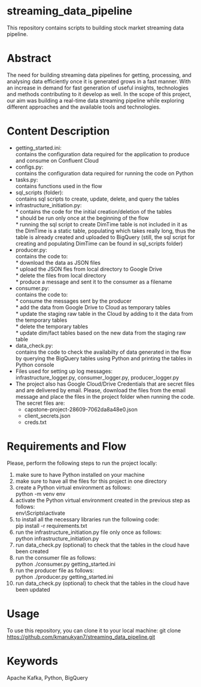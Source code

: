 # streaming_data_pipeline
This repository contains scripts to building stock market streaming data pipeline. 

# Abstract
The need for building streaming data pipelines for getting, processing, and analysing data efficiently once it is generated grows in a fast manner. With an increase in demand for fast generation of useful insights, technologies and methods contributing to it develop as well. In the scope of this project, our aim was building a real-time data streaming pipeline while exploring different approaches and the available tools and technologies.

# Content Description

- getting_started.ini: <br>
      contains the configuration data required for the application to produce and consume on Confluent Cloud
- configs.py: <br>
      contains the configuration data required for running the code on Python
- tasks.py: <br>
      contains functions used in the flow 
- sql_scripts (folder): <br>
      contains sql scripts to create, update, delete, and query the tables
- infrastructure_initiation.py: <br>
          * contains the code for the initial creation/deletion of the tables <br>
          * should be run only once at the beginning of the flow <br>
          * running the sql script to create DimTime table is not included in it as the DimTime is a static table, populating which takes really long, thus the table is already created and uploaded to BigQuery (still, the sql script for creating and populating DimTime can be found in sql_scripts folder)     
- producer.py: <br>
 contains the code to: <br>
        * download the data as JSON files <br>
        * upload the JSON fles from local directory to Google Drive <br>
        * delete the files from local directory <br>
        * produce a message and sent it to the consumer as a filename
- consumer.py: <br>
      contains the code to: <br>
        * consume the messages sent by the producer <br>
        * add the data from Google Drive to Cloud as temporary tables <br>
        * update the staging raw table in the Cloud by adding to it the data from the temporary tables <br>
        * delete the temporary tables <br>
        * update dim/fact tables based on the new data from the staging raw table <br>
- data_check.py: <br>
      contains the code to check the availabilty of data generated in the flow by querying the BigQuery tables using Python and printing the tables in Python             console
- Files used for setting up log messages: <br>
      infrastructure_logger.py, consumer_logger.py, producer_logger.py
- The project also has Google Cloud/Drive Credentials that are secret files and are delivered by email. Please, download the files from the email message and place the files in the project folder when running the code. The secret files are:
     * capstone-project-28609-7062da8a48e0.json 
     * client_secrets.json
     * creds.txt
       
      
# Requirements and Flow

Please, perform the following steps to run the project locally:

1) make sure to have Python installed on your machine
2) make sure to have all the files for this project in one directory
3) create a Python virtual environment as follows: <br>
     python -m venv env
4) activate the Python virtual environment created in the previous step as follows: <br>
     env\Scripts\activate
5) to install all the necessary libraries run the following code: <br>
     pip install -r requirements.txt
6) run the infrastructure_initiation.py file only once as follows: <br>
     python infrastructure_initiation.py 
7) run data_check.py (optional) to check that the tables in the cloud have been created 
8) run the consumer file as follows: <br>
      python ./consumer.py getting_started.ini
9) run the producer file as follows: <br>
      python ./producer.py getting_started.ini
10) run data_check.py (optional) to check that the tables in the cloud have been updated 

# Usage
To use this repository, you can clone it to your local machine: git clone https://github.com/kmanukyan7/streaming_data_pipeline.git

# Keywords
Apache Kafka, Python, BigQuery
